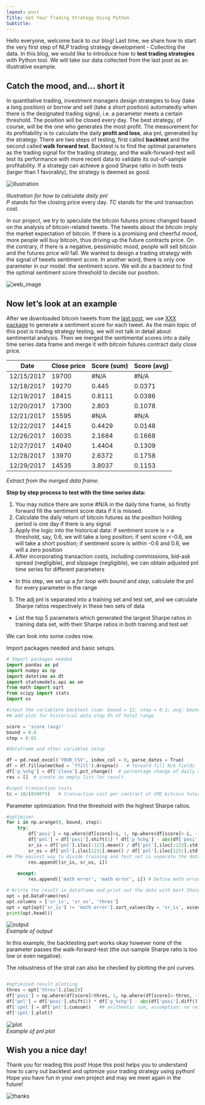```yaml
---
layout: post
Title: Get Your Trading Strategy Using Python
Subtitle:
---
```


Hello everyone, welcome back to our blog! 
Last time, we share how to start the very first step of NLP trading strategy development - Collecting the data. In this blog, we would like to introduce how to **test trading strategies** with Python tool. We will take our data collected from the last post as an illustrative example.

## Catch the mood, and… short it

In quantitative trading, investment managers design strategies to buy (take a long position) or borrow and sell (take a short position) automatedly when there is the designated trading signal, i.e. a parameter meets a certain threshold. The position will be closed every day. The best strategy, of course, will be the one who generates the most profit. 
The measurement for its profitability is to calculate the daily **profit and loss**, aka pnl, generated by the strategy. There are two steps of testing, first called **backtest** and the second called **walk forward test**. Backtest is to find the optimal parameters as the trading signal for the trading strategy, and the walk-forward-test will test its performance with more recent data to validate its out-of-sample profitability. If a strategy can achieve a good Sharpe ratio in both tests (larger than 1 favorably), the strategy is deemed as good.

![illustration](https://github.com/chenrhcq/Public-Files/blob/master/calculation%20illustration.jpeg)  

_Illustration for how to calculate daily pnl_  
_P_ stands for the closing price every day. _TC_ stands for the unit transaction cost. 

In our project, we try to speculate the bitcoin futures prices changed based on the analysis of bitcoin-related tweets. The tweets about the bitcoin imply the market expectation of bitcoin. If there is a promising and cheerful mood, more people will buy bitcoin, thus driving up the future contracts price. On the contrary, if there is a negative, pessimistic mood, people will sell bitcoin and the futures price will fall. We wanted to design a trading strategy with the signal of tweets sentiment score. In another word, there is only one parameter in our model: the sentiment score. We will do a backtest to find the optimal sentiment score threshold to decide our position.

![web_image](https://i1.wp.com/ofallthefilmsites.com/wp-content/uploads/2016/07/The-Wolf-of-Wall-Street.jpg)

## Now let’s look at an example

After we downloaded bitcoin tweets from the [last post](https://thealphaedge.github.io/2019-11-27-Getting-Started-With-NLP/), we use [XXX package](link) to generate a sentiment score for each tweet. As the main topic of this post is trading strategy testing, we will not talk in detail about sentimental analysis. Then we merged the sentimental scores into a daily time series data frame and merge it with bitcoin futures contract daily close price.


| Date       | Close price | Score (sum) | Score (avg) |
|------------|-------------|-------------|-------------|
| 12/15/2017 | 19700       | #N/A        | #N/A        |
| 12/18/2017 | 19270       | 0.445       | 0.0371      |
| 12/19/2017 | 18415       | 0.8111      | 0.0386      |
| 12/20/2017 | 17300       | 2.803       | 0.1078      |
| 12/21/2017 | 15595       | #N/A        | #N/A        |
| 12/22/2017 | 14415       | 0.4429      | 0.0148      |
| 12/26/2017 | 16035       | 2.1684      | 0.1668      |
| 12/27/2017 | 14940       | 1.4404      | 0.1309      |
| 12/28/2017 | 13970       | 2.6372      | 0.1758      |
| 12/29/2017 | 14535       | 3.8037      | 0.1153      |
  
_Extract from the merged data frame._

**Step by step process to test with the time series data:**

1. You may notice there are some #N/A in the daily time frame, so firstly forward fill the sentiment score data if it is missed.
2. Calculate the daily return of bitcoin futures as the position holding period is one day if there is any signal
3. Apply the logic into the historical data: if sentiment score is > a threshold, say, 0.6, we will take a long position; if sent score <-0.6, we will take a short position; if sentiment score is within -0.6 and 0.6, we will a zero position
4. After incorporating transaction costs, including commissions, bid-ask spread (negligible), and slippage (negligible), we can obtain adjusted pnl time series for different parameters
 * In this step, we set up a _for loop_ with _bound_ and _step_, calculate the pnl for every parameter in the range
5. The adj pnl is separated into a training set and test set, and we calculate Sharpe ratios respectively in these two sets of data
 * List the top 5 parameters which generated the largest Sharpe ratios in training data set, with their Sharpe ratios in both training and test set

We can look into some codes now.

Import packages needed and basic setups.

```python
# Import packages needed
import pandas as pd
import numpy as np
import datetime as dt
import statsmodels.api as sm
from math import sqrt
from scipy import stats
import os

#input the variableto backtest (sum: bound = 12, step = 0.1; avg: bound = 0.6, step = 0.01)
## add plot for historical data step 5% of total range

score = 'score (avg)'
bound = 0.6
step = 0.01

#dataframe and other variables setup

df = pd.read_excel('YOUR_CSV', index_col = 0, parse_dates = True)
df = df.fillna(method = 'ffill').dropna()   # forward fill N/A fields
df['p_%chg'] = df['close'].pct_change()  # percentage change of daily close price
res = []  # create an empty list for result

#input transaction costs 
tc = 10/(8500*5)   # transaction cost per contract of CME bitcoin futures
```

Parameter optimization: find the threshold with the highest Sharpe ratios.

```python
#optimizer
for i in np.arange(0, bound, step):
    try:
        df['posi'] = np.where(df[score]>i, 1, np.where(df[score]<-i, -1, 0))
        df['pnl'] = df['posi'].shift(1) * df['p_%chg'] - abs(df['posi'].diff()) * tc
        sr_is = df['pnl'].iloc[:123].mean() / df['pnl'].iloc[:123].std() * sqrt(252)   # calculate in-sample Sharpe ratio
        sr_os = df['pnl'].iloc[123:].mean() / df['pnl'].iloc[123:].std() * sqrt(252)  # calculate out-sample Sharpe ratio
## The easiest way to divide training and test set is seperate the data with a 8:2 in-sample to out-sample rate, however there are also other more advanced way to divide data set
        res.append([sr_is, sr_os, i])   
        
    except:
        res.append(['math error', 'math error', i]) # Define math error which will occur when the standard deriviation is 0

# Wrirte the result in dataframe and print out the data with best Sharpe ratios       
opt = pd.DataFrame(res)
opt.columns = ['sr_is', 'sr_os', 'thres']
opt = opt[opt['sr_is'] != 'math error'].sort_values(by = 'sr_is', ascending = False)
print(opt.head())        
```

![output](https://github.com/chenrhcq/Public-Files/blob/master/output.png)  
_Example of output_

In this example, the backtesting part works okay however none of the parameter passes the walk-forward-test (the out-sample Sharpe ratio is too low or even negative).

The robustness of the strat can also be checked by plotting the pnl curves.

```python

#optimized result plotting 
thres = opt['thres'].iloc[0]
df['posi'] = np.where(df[score]>thres, 1, np.where(df[score]<-thres, -1, 0))
df['pnl'] = df['posi'].shift(1) * df['p_%chg'] - abs(df['posi'].diff()) * tc
df['cpnl'] = df['pnl'].cumsum()   ## arithmetic sum, assumption: no reinvestment
df['cpnl'].plot()
```

![plot](https://github.com/chenrhcq/Public-Files/blob/master/plot.png)  
_Example of pnl plot_    


## Wish you a nice day!
Thank you for reading this post! Hope this post helps you to understand how to carry out backtest and optimize your trading strategy using python! Hope you have fun in your own project and may we meet again in the future! 

![thanks](https://i.ebayimg.com/images/g/W78AAOSwWhlc7zmv/s-l1600.png)
